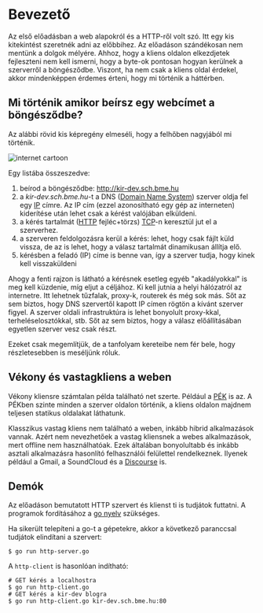 # Bevezető

Az első előadásban a web alapokról és a HTTP-ről volt szó. Itt egy kis
kitekintést szeretnék adni az előbbihez. Az előadáson szándékosan nem mentünk a
dolgok mélyére. Ahhoz, hogy a kliens oldalon elkezdjetek fejleszteni nem kell
ismerni, hogy a byte-ok pontosan hogyan kerülnek a szerverről a böngésződbe.
Viszont, ha nem csak a kliens oldal érdekel, akkor mindenképpen érdemes érteni,
hogy mi történik a háttérben.

## Mi történik amikor beírsz egy webcímet a böngésződbe?

Az alábbi rövid kis képregény elmeséli, hogy a felhőben nagyjából mi történik.

![internet cartoon](http://d24w6bsrhbeh9d.cloudfront.net/photo/aVOL0Zd_700b.jpg)

Egy listába összeszedve:

1. beírod a böngésződbe: http://kir-dev.sch.bme.hu
2. a _kir-dev.sch.bme.hu_-t a DNS ([Domain Name System](http://en.wikipedia.org/wiki/Domain_Name_System))
szerver oldja fel egy [IP](http://en.wikipedia.org/wiki/Internet_Protocol) címre.
Az IP cím (ezzel azonosítható egy gép az interneten) kiderítése után lehet csak a kérést valójában elküldeni.
3. a kérés tartalmát ([HTTP](http://en.wikipedia.org/wiki/Hypertext_Transfer_Protocol) fejléc+törzs)
[TCP](http://en.wikipedia.org/wiki/Transmission_Control_Protocol)-n
keresztül jut el a szerverhez.
4. a szerveren feldolgozásra kerül a kérés: lehet, hogy csak fájlt küld vissza,
de az is lehet, hogy a válasz tartalmát dinamikusan állítja elő.
5. kérésben a feladó (IP) címe is benne van, így a szerver tudja, hogy kinek kell visszaküldeni

Ahogy a fenti rajzon is látható a kérésnek esetleg egyéb "akadályokkal" is meg
kell küzdenie, míg eljut a céljához. Ki kell jutnia a helyi hálózatról az
internetre. Itt lehetnek tűzfalak, proxy-k, routerek és még sok más. Sőt az sem
biztos, hogy DNS szervertől kapott IP címen rögtön a kívánt szerver figyel. A
szerver oldali infrastruktúra is lehet bonyolult proxy-kkal,
terheléselosztókkal, stb. Sőt az sem biztos, hogy a válasz előállításában egyetlen
szerver vesz csak részt.

Ezeket csak megemlítjük, de a tanfolyam kereteibe nem fér bele, hogy
részletesebben is meséljünk róluk.

## Vékony és vastagkliens a weben

Vékony kliensre számtalan példa található net szerte. Például a
[PÉK](https://korok.sch.bme.hu) is az. A PÉKben szinte minden a szerver oldalon
történik, a kliens oldalon majdnem teljesen statikus oldalakat láthatunk.

Klasszikus vastag kliens nem található a weben, inkább hibrid alkalmazások
vannak. Azért nem nevezhetőek a vastag kliensnek a webes alkalmazások, mert
offline nem használhatóak. Ezek általában bonyolultabb és inkább asztali
alkalmazásra hasonlító felhasználói felülettel rendelkeznek. Ilyenek például a
Gmail, a SoundCloud és a [Discourse](http://www.discourse.org/) is.

## Demók

Az előadáson bemutatott HTTP szervert és klienst ti is tudjátok futtatni. A
programok fordításához a [go nyelv](http://golang.org/) szükséges.

Ha sikerült telepíteni a go-t a gépetekre, akkor a következő paranccsal tudjátok
elindítani a szervert:

    $ go run http-server.go

A `http-client` is hasonlóan indítható:

    # GET kérés a localhostra
    $ go run http-client.go
    # GET kérés a kir-dev blogra
    $ go run http-client.go kir-dev.sch.bme.hu:80
